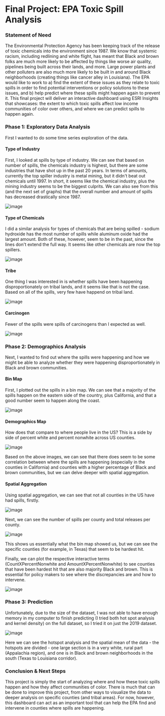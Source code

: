# Final Project: EPA Toxic Spill Analysis

### Statement of Need

The Environmental Protection Agency has been keeping track of the release of toxic chemicals into the environment since 1987. 
We know that systemic racism, including redlining and white flight, has meant that Black and brown folks are much more likely to be affected by things like worse air quality, pipelines being built across their lands, and more.  Large power plants and other polluters are also much more likely to be built in and around Black neighborhoods (creating things like cancer alley in Louisiana). 
The EPA would like to work to a) find the extent of these issues as they relate to toxic spills in order to find potential interventions or policy solutions to these issues, and b) help predict where these spills might happen again to prevent it. 
This final project will deliver an interactive dashboard using ESRI Insights that showcases: the extent to which toxic spills affect low income communities of color over others, and where we can predict spills to happen again. 

### Phase 1: Exploratory Data Analysis

First I wanted to do some time series exploration of the data.  

#### Type of Industry 

First, I looked at spills by type of industry. We can see that based on number of spills, the chemicals industry is highest, but there are some industries that have shot up in the past 20 years. In terms of amounts, currently the top spiller industry is metal mining, but it didn't beat out chemicals until 1997. In short, it seems like the chemical industry, plus the mining industry seems to be the biggest culprits. We can also see from this (and the next set of graphs) that the overall number and amount of spills has decreased drastically since 1987. 

![image](https://user-images.githubusercontent.com/59181449/117845330-72507200-b24e-11eb-9d91-adb126a9ca76.png)

#### Type of Chemicals

I did a similar analysis for types of chemicals that are being spilled - sodium hydroxide has the most number of spills while aluminum oxide had the largest amount. Both of these, however, seem to be in the past, since the lines don't extend the full way. It seems like other chemicals are now the top spillers. 

![image](https://user-images.githubusercontent.com/59181449/117845588-b2aff000-b24e-11eb-8045-4bb1e34c1d2d.png)

#### Tribe

One thing I was interested in is whether spills have been happening disproportionately on tribal lands, and it seems like that is not the case. Based on all of the spills, very few have happend on tribal land. 

![image](https://user-images.githubusercontent.com/59181449/117845758-d6733600-b24e-11eb-884c-eb434372c06d.png)

#### Carcinogen

Fewer of the spills were spills of carcinogens than I expected as well. 

![image](https://user-images.githubusercontent.com/59181449/117845839-e559e880-b24e-11eb-9cd1-561e355f3797.png)

### Phase 2: Demographics Analysis

Next, I wanted to find out where the spills were happening and how we might be able to analyze whether they were happening disproportionately in Black and brown communities. 

#### Bin Map 

First, I plotted out the spills in a bin map. We can see that a majority of the spills happen on the eastern side of the country, plus California, and that a good number seem to happen along the coast. 

![image](https://user-images.githubusercontent.com/59181449/117846296-4d103380-b24f-11eb-8e78-ce37a3744035.png)

#### Demographics Map

How does that compare to where people live in the US? This is a side by side of percent white and percent nonwhite across US counties. 

![image](https://user-images.githubusercontent.com/59181449/117846587-96608300-b24f-11eb-983a-c64fb1794e48.png)

Based on the above images, we can see that there does seem to be some correlation between where the spills are happening (especially in the counties in California) and counties with a higher percentage of Black and brown communities, but we can delve deeper with spatial aggregation. 

#### Spatial Aggregation

Using spatial aggregation, we can see that not all counties in the US have had spills, firstly.

![image](https://user-images.githubusercontent.com/59181449/117849995-df660680-b252-11eb-8594-0d6f6184869e.png)

Next, we can see the number of spills per county and total releases per county. 

![image](https://user-images.githubusercontent.com/59181449/117850127-03c1e300-b253-11eb-997b-d512e985e820.png)

This shows us essentially what the bin map showed us, but we can see the specific counties (for example, in Texas) that seem to be hardest hit. 

Finally, we can plot the respective interactive terms (CountXPercentNonwhite and AmountXPercentNonwhite) to see counties that have been hardest hit that are also majority Black and brown. This is essential for policy makers to see where the discrepancies are and how to intervene.

![image](https://user-images.githubusercontent.com/59181449/117850402-41267080-b253-11eb-9045-0b9157257f94.png)

### Phase 3: Prediction

Unfortunately, due to the size of the dataset, I was not able to have enough memory in my computer to finish predicting (I tried both hot spot analysis and kernel density) on the full dataset, so I tried it on just the 2019 dataset. 

![image](https://user-images.githubusercontent.com/59181449/117854574-9ebcbc00-b257-11eb-9c93-debbbcc1a5e5.png)

Here we can see the hotspot analysis and the spatial mean of the data - the hotspots are divided - one large section is in a very white, rural part (Appalachia region), and one is in Black and brown neighborhoods in the south (Texas to Louisiana corridor). 

### Conclusion & Next Steps

This project is simply the start of analyzing where and how these toxic spills happen and how they affect communities of color. There is much that can be done to improve this project, from other ways to visualize the data to deeper analysis on specific counties (and tribal areas). For now, however, this dashboard can act as an important tool that can help the EPA find and intervene in counties where spills are happening. 

